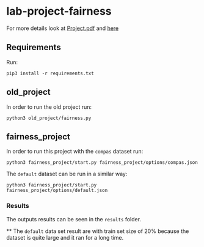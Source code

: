 # lab-project-fairness

For more details look at [Project.pdf](https://github.cs.huji.ac.il/jjgold/lab-project-fairness/blob/master/Project.pdf) and [here](https://arxiv.org/pdf/1707.00044.pdf)

## Requirements
Run:
```
pip3 install -r requirements.txt
```

## old_project
In order to run the old project run:
```
python3 old_project/fairness.py
```

## fairness_project
In order to run this project with the ```compas``` dataset run:
```
python3 fairness_project/start.py fairness_project/options/compas.json
```

The ```default``` dataset can be run in a similar way:
```
python3 fairness_project/start.py fairness_project/options/default.json
```

### Results
The outputs results can be seen in the ```results``` folder.

** The ```default``` data set result are with train set size of 20% because the dataset is quite large and it ran for a long time.
